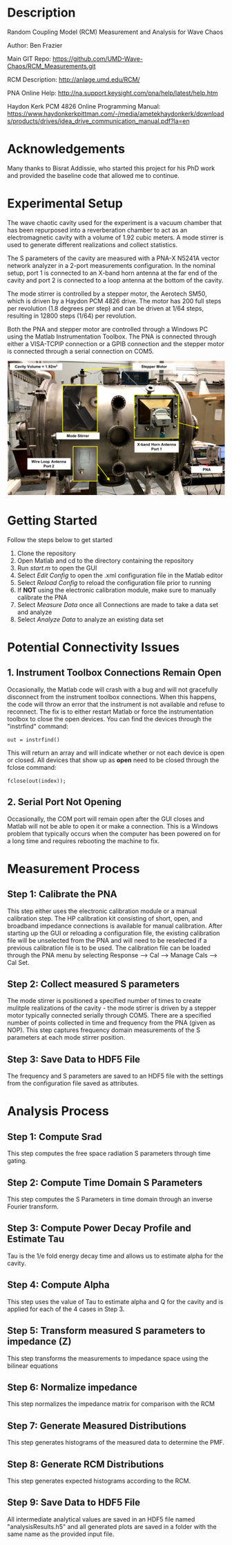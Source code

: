 Description
==========================================================================================
Random Coupling Model (RCM) Measurement and Analysis for Wave Chaos

Author: Ben Frazier 

Main GIT Repo: https://github.com/UMD-Wave-Chaos/RCM_Measurements.git

RCM Description: http://anlage.umd.edu/RCM/

PNA Online Help: http://na.support.keysight.com/pna/help/latest/help.htm

Haydon Kerk PCM 4826 Online Programming Manual: https://www.haydonkerkpittman.com/-/media/ametekhaydonkerk/downloads/products/drives/idea_drive_communication_manual.pdf?la=en

Acknowledgements
==========================================================================================
Many thanks to Bisrat Addissie, who started this project for his PhD work and provided the baseline code that allowed me to continue.

Experimental Setup
==========================================================================================
The wave chaotic cavity used for the experiment is a vacuum chamber that has been repurposed into a reverberation chamber to act as an electromagnetic cavity with a volume of 1.92 cubic meters. A mode stirrer is used to generate different realizations and collect statistics.

The S parameters of the cavity are measured with a PNA-X N5241A vector network analyzer in a 2-port measurements configuration. In the nominal setup, port 1 is connected to an X-band horn antenna at the far end of the cavity and port 2 is connected to a loop antenna at the bottom of the cavity.

The mode stirrer is controlled by a stepper motor, the Aerotech SM50, which is driven by a Haydon PCM 4826 drive. The motor has 200 full steps per revolution (1.8 degrees per step) and can be driven at 1/64 steps, resulting in 12800 steps (1/64) per revolution.

Both the PNA and stepper motor are controlled through a Windows PC using the Matlab Instrumentation Toolbox. The PNA is connected through either a VISA-TCPIP connection or a GPIB connection and the stepper motor is connected through a serial connection on COM5.

![Experimental Wave Chaotic Cavity Setup](./images/cavity.png "Experimental Wave Chaotic Cavity Setup")

Getting Started
==========================================================================================
Follow the steps below to get started
1. Clone the repository 
2. Open Matlab and cd to the directory containing the repository 
3. Run *start.m* to open the GUI 
4. Select *Edit Config* to open the .xml configuration file in the Matlab editor 
5. Select *Reload Config* to reload the configuration file prior to running
6. If **NOT** using the electronic calibration module, make sure to manually calibrate the PNA 
7. Select *Measure Data* once all Connections are made to take a data set and analyze 
8. Select *Analyze Data* to analyze an existing data set 

Potential Connectivity Issues
==========================================================================================
## 1. Instrument Toolbox Connections Remain Open
Occasionally, the Matlab code will crash with a bug and will not gracefully disconnect from the instrument toolbox connections. When this
happens, the code will throw an error that the instrument is not available and refuse to reconnect. The fix is to either restart Matlab or
force the instrumentation toolbox to close the open devices. You can find the devices through the "instrfind" command:

```
out = instrfind()
```

This will return an array and will indicate whether or not each device is open or closed. All devices that show up as **open** need to be closed
through the fclose command:

```
fclose(out(index));
```
## 2. Serial Port Not Opening
Occasionally, the COM port will remain open after the GUI closes and Matlab will not be able to open it or make a connection. This is a Windows problem that typically occurs when the computer has been powered on for a long time and requires rebooting the machine to fix.


Measurement Process
==========================================================================================
## Step 1: Calibrate the PNA 
This step either uses the electronic calibration module or a manual calibration step. The HP calibration kit consisting of short, open, and broadband impedance connections is available for manual calibration. After starting up the GUI or reloading a configuration file, the existing calibration file will be unselected from the PNA and will need to be reselected if a previous calibration file is to be used. The calibration file can be loaded through the PNA menu by selecting Response --> Cal --> Manage Cals --> Cal Set.

## Step 2: Collect measured S parameters 
The mode stirrer is positioned a specified number of times to create mulitple realizations of the cavity - the mode stirrer is driven by a stepper motor typically connected serially
through COM5. There are a specified number of points collected in time and frequency from the PNA (given as NOP). This step captures frequency domain measurements of the S parameters at each mode stirrer position.

## Step 3: Save Data to HDF5 File
The frequency and  S parameters are saved to an HDF5 file with the settings from the
configuration file saved as attributes. 

Analysis Process
==========================================================================================
## Step 1: Compute Srad
This step computes the free space radiation S parameters through time gating.

## Step 2: Compute Time Domain S Parameters
This step computes the S Parameters in time domain through an inverse Fourier transform.

## Step 3: Compute Power Decay Profile and Estimate Tau 
Tau is the 1/e fold energy decay time and allows us to estimate alpha for the cavity. 

## Step 4: Compute Alpha
This step uses the value of Tau to estimate alpha and Q for the cavity and is applied for each of the 4 cases in Step 3.

## Step 5: Transform measured S parameters to impedance (Z) 
This step transforms the measurements to impedance space using the bilinear equations

## Step 6: Normalize impedance 
This step normalizes the impedance matrix for comparison with the RCM

## Step 7: Generate Measured Distributions 
This step generates histograms of the measured data to determine the PMF.

## Step 8: Generate RCM Distributions 
This step generates expected histograms according to the RCM.

## Step 9: Save Data to HDF5 File
All intermediate analytical values are saved in an HDF5 file named "analysisResults.h5" and all generated plots are saved in a folder with the same name as the provided input file.